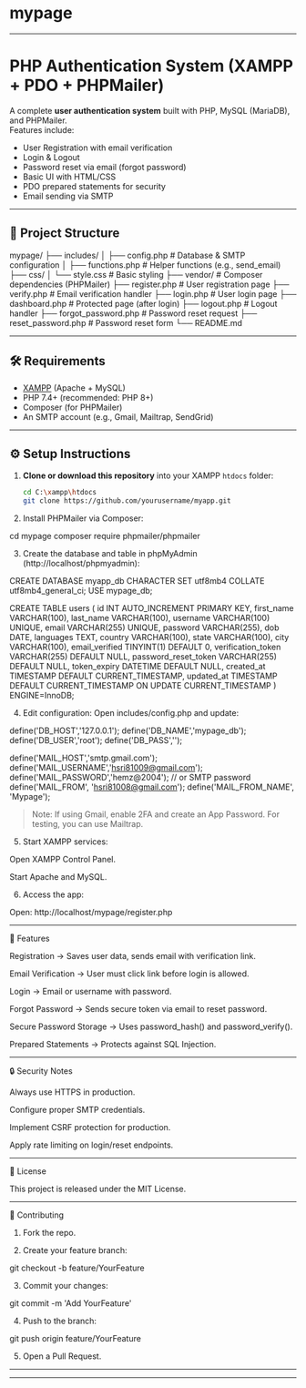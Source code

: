 # mypage


---

# PHP Authentication System (XAMPP + PDO + PHPMailer)

A complete **user authentication system** built with PHP, MySQL (MariaDB), and PHPMailer.  
Features include:

- User Registration with email verification
- Login & Logout
- Password reset via email (forgot password)
- Basic UI with HTML/CSS
- PDO prepared statements for security
- Email sending via SMTP

---

## 📂 Project Structure

mypage/ ├── includes/ │   ├── config.php        # Database & SMTP configuration │   ├── functions.php     # Helper functions (e.g., send_email) ├── css/ │   └── style.css         # Basic styling ├── vendor/               # Composer dependencies (PHPMailer) ├── register.php          # User registration page ├── verify.php            # Email verification handler ├── login.php             # User login page ├── dashboard.php         # Protected page (after login) ├── logout.php            # Logout handler ├── forgot_password.php   # Password reset request ├── reset_password.php    # Password reset form └── README.md

---

## 🛠 Requirements

- [XAMPP](https://www.apachefriends.org/) (Apache + MySQL)
- PHP 7.4+ (recommended: PHP 8+)
- Composer (for PHPMailer)
- An SMTP account (e.g., Gmail, Mailtrap, SendGrid)

---

## ⚙️ Setup Instructions

1. **Clone or download this repository** into your XAMPP `htdocs` folder:

   ```bash
   cd C:\xampp\htdocs
   git clone https://github.com/yourusername/myapp.git

2. Install PHPMailer via Composer:

cd mypage
composer require phpmailer/phpmailer


3. Create the database and table in phpMyAdmin (http://localhost/phpmyadmin):

CREATE DATABASE myapp_db CHARACTER SET utf8mb4 COLLATE utf8mb4_general_ci;
USE mypage_db;

CREATE TABLE users (
  id INT AUTO_INCREMENT PRIMARY KEY,
  first_name VARCHAR(100),
  last_name VARCHAR(100),
  username VARCHAR(100) UNIQUE,
  email VARCHAR(255) UNIQUE,
  password VARCHAR(255),
  dob DATE,
  languages TEXT,
  country VARCHAR(100),
  state VARCHAR(100),
  city VARCHAR(100),
  email_verified TINYINT(1) DEFAULT 0,
  verification_token VARCHAR(255) DEFAULT NULL,
  password_reset_token VARCHAR(255) DEFAULT NULL,
  token_expiry DATETIME DEFAULT NULL,
  created_at TIMESTAMP DEFAULT CURRENT_TIMESTAMP,
  updated_at TIMESTAMP DEFAULT CURRENT_TIMESTAMP ON UPDATE CURRENT_TIMESTAMP
) ENGINE=InnoDB;


4. Edit configuration:
Open includes/config.php and update:

define('DB_HOST','127.0.0.1');
define('DB_NAME','mypage_db');
define('DB_USER','root');
define('DB_PASS','');

define('MAIL_HOST','smtp.gmail.com');
define('MAIL_USERNAME','hsri81009@gmail.com');
define('MAIL_PASSWORD','hemz@2004'); // or SMTP password
define('MAIL_FROM', 'hsri81008@gmail.com');
define('MAIL_FROM_NAME', 'Mypage');

> Note: If using Gmail, enable 2FA and create an App Password.
For testing, you can use Mailtrap.




5. Start XAMPP services:

Open XAMPP Control Panel.

Start Apache and MySQL.



6. Access the app:

Open: http://localhost/mypage/register.php





---

🚀 Features

Registration → Saves user data, sends email with verification link.

Email Verification → User must click link before login is allowed.

Login → Email or username with password.

Forgot Password → Sends secure token via email to reset password.

Secure Password Storage → Uses password_hash() and password_verify().

Prepared Statements → Protects against SQL Injection.



---

🔒 Security Notes

Always use HTTPS in production.

Configure proper SMTP credentials.

Implement CSRF protection for production.

Apply rate limiting on login/reset endpoints.


---

📜 License

This project is released under the MIT License.


---

🤝 Contributing

1. Fork the repo.


2. Create your feature branch:

git checkout -b feature/YourFeature


3. Commit your changes:

git commit -m 'Add YourFeature'


4. Push to the branch:

git push origin feature/YourFeature


5. Open a Pull Request.




---

---
